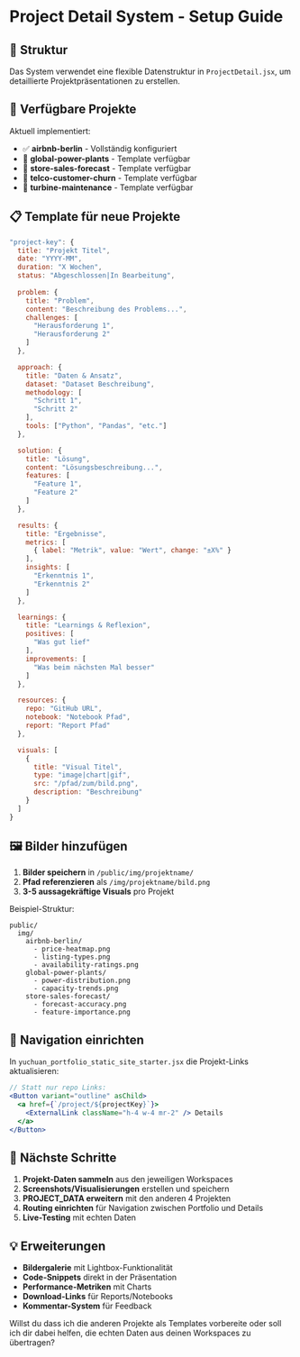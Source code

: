 # Project Detail System - Setup Guide

## 📁 Struktur

Das System verwendet eine flexible Datenstruktur in `ProjectDetail.jsx`, um detaillierte Projektpräsentationen zu erstellen.

## 🎯 Verfügbare Projekte

Aktuell implementiert:
- ✅ **airbnb-berlin** - Vollständig konfiguriert
- 🚧 **global-power-plants** - Template verfügbar
- 🚧 **store-sales-forecast** - Template verfügbar  
- 🚧 **telco-customer-churn** - Template verfügbar
- 🚧 **turbine-maintenance** - Template verfügbar

## 📋 Template für neue Projekte

```javascript
"project-key": {
  title: "Projekt Titel",
  date: "YYYY-MM",
  duration: "X Wochen",
  status: "Abgeschlossen|In Bearbeitung",
  
  problem: {
    title: "Problem",
    content: "Beschreibung des Problems...",
    challenges: [
      "Herausforderung 1",
      "Herausforderung 2"
    ]
  },

  approach: {
    title: "Daten & Ansatz", 
    dataset: "Dataset Beschreibung",
    methodology: [
      "Schritt 1",
      "Schritt 2"
    ],
    tools: ["Python", "Pandas", "etc."]
  },

  solution: {
    title: "Lösung",
    content: "Lösungsbeschreibung...",
    features: [
      "Feature 1",
      "Feature 2"
    ]
  },

  results: {
    title: "Ergebnisse",
    metrics: [
      { label: "Metrik", value: "Wert", change: "±X%" }
    ],
    insights: [
      "Erkenntnis 1",
      "Erkenntnis 2"
    ]
  },

  learnings: {
    title: "Learnings & Reflexion",
    positives: [
      "Was gut lief"
    ],
    improvements: [
      "Was beim nächsten Mal besser"
    ]
  },

  resources: {
    repo: "GitHub URL",
    notebook: "Notebook Pfad",
    report: "Report Pfad"
  },

  visuals: [
    {
      title: "Visual Titel",
      type: "image|chart|gif",
      src: "/pfad/zum/bild.png",
      description: "Beschreibung"
    }
  ]
}
```

## 🖼️ Bilder hinzufügen

1. **Bilder speichern** in `/public/img/projektname/`
2. **Pfad referenzieren** als `/img/projektname/bild.png`
3. **3-5 aussagekräftige Visuals** pro Projekt

Beispiel-Struktur:
```
public/
  img/
    airbnb-berlin/
      - price-heatmap.png
      - listing-types.png
      - availability-ratings.png
    global-power-plants/
      - power-distribution.png
      - capacity-trends.png
    store-sales-forecast/
      - forecast-accuracy.png
      - feature-importance.png
```

## 🔗 Navigation einrichten

In `yuchuan_portfolio_static_site_starter.jsx` die Projekt-Links aktualisieren:

```jsx
// Statt nur repo Links:
<Button variant="outline" asChild>
  <a href={`/project/${projectKey}`}>
    <ExternalLink className="h-4 w-4 mr-2" /> Details
  </a>
</Button>
```

## 🚀 Nächste Schritte

1. **Projekt-Daten sammeln** aus den jeweiligen Workspaces
2. **Screenshots/Visualisierungen** erstellen und speichern  
3. **PROJECT_DATA erweitern** mit den anderen 4 Projekten
4. **Routing einrichten** für Navigation zwischen Portfolio und Details
5. **Live-Testing** mit echten Daten

## 💡 Erweiterungen

- **Bildergalerie** mit Lightbox-Funktionalität
- **Code-Snippets** direkt in der Präsentation
- **Performance-Metriken** mit Charts
- **Download-Links** für Reports/Notebooks
- **Kommentar-System** für Feedback

Willst du dass ich die anderen Projekte als Templates vorbereite oder soll ich dir dabei helfen, die echten Daten aus deinen Workspaces zu übertragen?